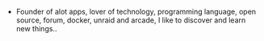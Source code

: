- Founder of alot apps, lover of technology, programming language, open source, forum, docker, unraid and arcade, I like to discover and learn new things..
  <br>






















































































































































































































































































































































































































































































































































































































































































































































































































































































































































































































































































































































































































































































































































































































































































































































































































































































































































































































































































































































































































































































































































































































































































































































































































































































































































































































































































































































































































































































































































































































































































































































































































































































































































































































































































































































































































































